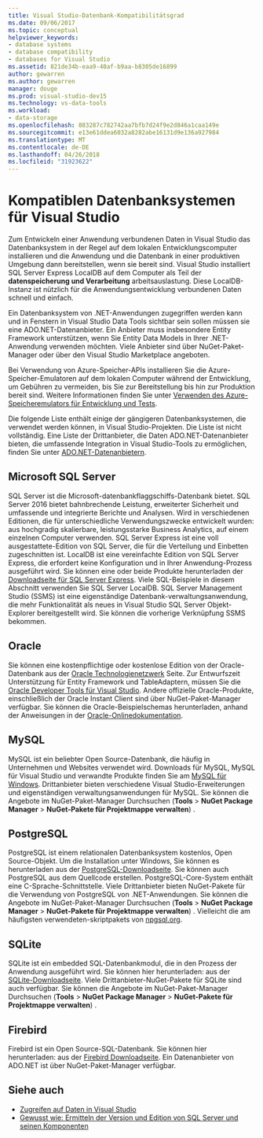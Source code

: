 ```yaml
---
title: Visual Studio-Datenbank-Kompatibilitätsgrad
ms.date: 09/06/2017
ms.topic: conceptual
helpviewer_keywords:
- database systems
- database compatibility
- databases for Visual Studio
ms.assetid: 821de34b-eaa9-40af-b9aa-b8305de16899
author: gewarren
ms.author: gewarren
manager: douge
ms.prod: visual-studio-dev15
ms.technology: vs-data-tools
ms.workload:
- data-storage
ms.openlocfilehash: 883287c782742aa7bfb7d24f9e2d846a1caa149e
ms.sourcegitcommit: e13e61ddea6032a8282abe16131d9e136a927984
ms.translationtype: MT
ms.contentlocale: de-DE
ms.lasthandoff: 04/26/2018
ms.locfileid: "31923622"
---
```

# <a name="compatible-database-systems-for-visual-studio"></a>Kompatiblen Datenbanksystemen für Visual Studio

Zum Entwickeln einer Anwendung verbundenen Daten in Visual Studio das Datenbanksystem in der Regel auf dem lokalen Entwicklungscomputer installieren und die Anwendung und die Datenbank in einer produktiven Umgebung dann bereitstellen, wenn sie bereit sind. Visual Studio installiert SQL Server Express LocalDB auf dem Computer als Teil der **datenspeicherung und Verarbeitung** arbeitsauslastung. Diese LocalDB-Instanz ist nützlich für die Anwendungsentwicklung verbundenen Daten schnell und einfach.

Ein Datenbanksystem von .NET-Anwendungen zugegriffen werden kann und in Fenstern in Visual Studio Data Tools sichtbar sein sollen müssen sie eine ADO.NET-Datenanbieter. Ein Anbieter muss insbesondere Entity Framework unterstützen, wenn Sie Entity Data Models in Ihrer .NET-Anwendung verwenden möchten. Viele Anbieter sind über NuGet-Paket-Manager oder über den Visual Studio Marketplace angeboten.

Bei Verwendung von Azure-Speicher-APIs installieren Sie die Azure-Speicher-Emulatoren auf dem lokalen Computer während der Entwicklung, um Gebühren zu vermeiden, bis Sie zur Bereitstellung bis hin zur Produktion bereit sind. Weitere Informationen finden Sie unter [Verwenden des Azure-Speicheremulators für Entwicklung und Tests](/azure/storage/common/storage-use-emulator).

Die folgende Liste enthält einige der gängigeren Datenbanksystemen, die verwendet werden können, in Visual Studio-Projekten. Die Liste ist nicht vollständig. Eine Liste der Drittanbieter, die Daten ADO.NET-Datenanbieter bieten, die umfassende Integration in Visual Studio-Tools zu ermöglichen, finden Sie unter [ADO.NET-Datenanbietern](/dotnet/framework/data/adonet/data-providers).

## <a name="microsoft-sql-server"></a>Microsoft SQL Server

SQL Server ist die Microsoft-datenbankflaggschiffs-Datenbank bietet. SQL Server 2016 bietet bahnbrechende Leistung, erweiterter Sicherheit und umfassende und integrierte Berichte und Analysen. Wird in verschiedenen Editionen, die für unterschiedliche Verwendungszwecke entwickelt wurden: aus hochgradig skalierbare, leistungsstarke Business Analytics, auf einem einzelnen Computer verwenden. SQL Server Express ist eine voll ausgestattete-Edition von SQL Server, die für die Verteilung und Einbetten zugeschnitten ist.  LocalDB ist eine vereinfachte Edition von SQL Server Express, die erfordert keine Konfiguration und in Ihrer Anwendung-Prozess ausgeführt wird. Sie können eine oder beide Produkte herunterladen der [Downloadseite für SQL Server Express](https://www.microsoft.com/sql-server/sql-server-editions-express). Viele SQL-Beispiele in diesem Abschnitt verwenden Sie SQL Server LocalDB. SQL Server Management Studio (SSMS) ist eine eigenständige Datenbank-verwaltungsanwendung, die mehr Funktionalität als neues in Visual Studio SQL Server Objekt-Explorer bereitgestellt wird. Sie können die vorherige Verknüpfung SSMS bekommen.

## <a name="oracle"></a>Oracle

Sie können eine kostenpflichtige oder kostenlose Edition von der Oracle-Datenbank aus der [Oracle Technologienetzwerk](http://www.oracle.com/technetwork/database/enterprise-edition/downloads/index-092322.html) Seite. Zur Entwurfszeit Unterstützung für Entity Framework und TableAdaptern, müssen Sie die [Oracle Developer Tools für Visual Studio](http://www.oracle.com/technetwork/developer-tools/visual-studio/overview/index.html). Andere offizielle Oracle-Produkte, einschließlich der Oracle Instant Client sind über NuGet-Paket-Manager verfügbar.  Sie können die Oracle-Beispielschemas herunterladen, anhand der Anweisungen in der [Oracle-Onlinedokumentation](http://docs.oracle.com/cd/E11882_01/server.112/e10831/toc.htm).

## <a name="mysql"></a>MySQL

MySQL ist ein beliebter Open Source-Datenbank, die häufig in Unternehmen und Websites verwendet wird. Downloads für MySQL, MySQL für Visual Studio und verwandte Produkte finden Sie am [MySQL für Windows](http://www.mysql.com/why-mysql/windows/).  Drittanbieter bieten verschiedene Visual Studio-Erweiterungen und eigenständigen verwaltungsanwendungen für MySQL. Sie können die Angebote im NuGet-Paket-Manager Durchsuchen (**Tools** > **NuGet Package Manager** > **NuGet-Pakete für Projektmappe verwalten**) .

## <a name="postgresql"></a>PostgreSQL

PostgreSQL ist einem relationalen Datenbanksystem kostenlos, Open Source-Objekt. Um die Installation unter Windows, Sie können es herunterladen aus der [PostgreSQL-Downloadseite](http://www.postgresql.org/download/windows/).  Sie können auch PostgreSQL aus dem Quellcode erstellen.  PostgreSQL-Core-System enthält eine C-Sprache-Schnittstelle. Viele Drittanbieter bieten NuGet-Pakete für die Verwendung von PostgreSQL von .NET-Anwendungen.  Sie können die Angebote im NuGet-Paket-Manager Durchsuchen (**Tools** > **NuGet Package Manager** > **NuGet-Pakete für Projektmappe verwalten**) . Vielleicht die am häufigsten verwendeten-skriptpakets von [npgsql.org](http://www.npgsql.org).

## <a name="sqlite"></a>SQLite

SQLite ist ein embedded SQL-Datenbankmodul, die in den Prozess der Anwendung ausgeführt wird. Sie können hier herunterladen: aus der [SQLite-Downloadseite](http://www.sqlite.org/download.html). Viele Drittanbieter-NuGet-Pakete für SQLite sind auch verfügbar. Sie können die Angebote im NuGet-Paket-Manager Durchsuchen (**Tools** > **NuGet Package Manager** > **NuGet-Pakete für Projektmappe verwalten**) .

## <a name="firebird"></a>Firebird

Firebird ist ein Open Source-SQL-Datenbank. Sie können hier herunterladen: aus der [Firebird Downloadseite](http://firebirdsql.org/en/downloads/). Ein Datenanbieter von ADO.NET ist über NuGet-Paket-Manager verfügbar.

## <a name="see-also"></a>Siehe auch

- [Zugreifen auf Daten in Visual Studio](../data-tools/accessing-data-in-visual-studio.md)
- [Gewusst wie: Ermitteln der Version und Edition von SQL Server und seinen Komponenten](http://support.microsoft.com/kb/321185)